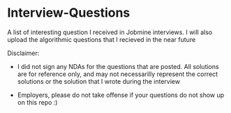 # Interview-Questions
A list of interesting question I received in Jobmine interviews. I will also upload the algorithmic questions that I recieved in the near future


Disclaimer: 
- I did not sign any NDAs for the questions that are posted. All solutions are for reference only, and may not necessarilly represent the correct solutions or the solution that I wrote during the interview

- Employers, please do not take offense if your questions do not show up on this repo :) 
